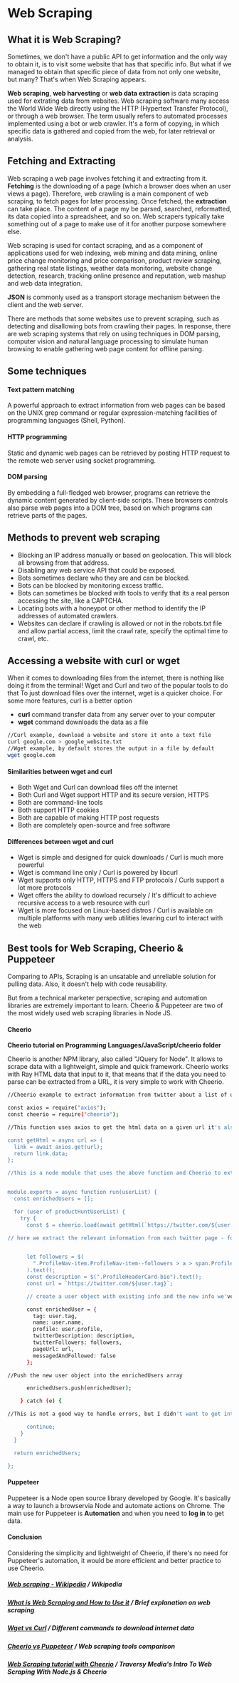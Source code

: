 # Web Scraping

## What it is Web Scraping?
Sometimes, we don't have a public API to get information and the only way to obtain it, is to visit some website that has that specific info.
But what if we managed to obtain that specific piece of data from not only one website, but many? That's when Web Scraping appears.

**Web scraping**, **web harvesting** or **web data extraction** is data scraping used for extrating data from websites.
Web scraping software many access the World Wide Web directly using the HTTP (Hypertext Transfer Protocol), or through a web browser. The term usually refers to automated processes implemented using a bot or web crawler. It's a form of copying, in which specific data is gathered and copied from the web, for later retrieval or analysis.



## Fetching and Extracting
Web scraping a web page involves fetching it and extracting from it. **Fetching** is the downloading of a page (which a browser does when an user views a page). Therefore, web crawling is a main component of web scraping, to fetch pages for later processing. Once fetched, the **extraction** can take place. The content of a page my be parsed, searched, reformatted, its data copied into a spreadsheet, and so on. Web scrapers typically take something out of a page to make use of it for another purpose somewhere else.

Web scraping is used for contact scraping, and as a component of applications used for web indexing, web mining and data mining, online price change monitoring and price comparison, product review scraping, gathering real state listings, weather data monitoring, website change detection, research, tracking online presence and reputation, web mashup and web data integration.

**JSON** is commonly used as a transport storage mechanism between the client and the web server.

There are methods that some websites use to prevent scraping, such as detecting and disallowing bots from crawling their pages. In response, there are web scraping systems that rely on using techniques in DOM parsing, computer vision and natural language processing to simulate human browsing to enable gathering web page content for offline parsing.



## Some techniques
#### Text pattern matching
A powerful approach to extract information from web pages can be based on the UNIX grep command or regular expression-matching facilities of programming languages (Shell, Python).

#### HTTP programming
Static and dynamic web pages can be retrieved by posting HTTP request to the remote web server using socket programming.

#### DOM parsing
By embedding a full-fledged web browser, programs can retrieve the dynamic content generated by client-side scripts. These browsers controls also parse web pages into a DOM tree, based on which programs can retrieve parts of the pages.



## Methods to prevent web scraping
- Blocking an IP address manually or based on geolocation. This will block all browsing from that address.
- Disabling any web service API that could be exposed.
- Bots sometimes declare who they are and can be blocked.
- Bots can be blocked by monitoring excess traffic.
- Bots can sometimes be blocked with tools to verify that its a real person accessing the site, like a CAPTCHA.
- Locating bots with a honeypot or other method to identify the IP addresses of automated crawlers.
- Websites can declare if crawling is allowed or not in the robots.txt file and allow partial access, limit the crawl rate, specify the optimal time to crawl, etc.



## Accessing a website with curl or wget
When it comes to downloading files from the internet, there is nothing like doing it from the terminal!
Wget and Curl and two of the popular tools to do that
To just download files over the internet, wget is a quicker choice. For some more features, curl is a better option

- **curl** command transfer data from any server over to your computer
- **wget** command downloads the data as a file

```sh
//Curl example, download a website and store it onto a text file
curl google.com > google_website.txt
//Wget example, by default stores the output in a file by default
wget google.com
```



#### Similarities between wget and curl
- Both Wget and Curl can download files off the internet
- Both Curl and Wget support HTTP and its secure version, HTTPS
- Both are command-line tools
- Both support HTTP cookies
- Both are capable of making HTTP post requests
- Both are completely open-source and free software

#### Differences between wget and curl
- Wget is simple and designed for quick downloads / Curl is much more powerful
- Wget is command line only / Curl is powered by libcurl
- Wget supports only HTTP, HTTPS and FTP protocols / Curls support a lot more protocols
- Wget offers the ability to dowload recursely / It's difficult to achieve recursive access to a web resource with curl
- Wget is more focused on Linux-based distros / Curl is available on multiple platforms with many web utilities levaring curl to interact with the web



## Best tools for Web Scraping, Cheerio & Puppeteer
Comparing to APIs, Scraping is an unsatable and unreliable solution for pulling data. Also, it doesn't help with code reusability.

But from a technical marketer perspective, scraping and automation libraries are extremely important to learn. Cheerio & Puppeteer are two of the most widely used web scraping libraries in Node JS.



#### Cheerio
**Cheerio tutorial on Programming Languages/JavaScript/cheerio folder**

Cheerio is another NPM library, also called "JQuery for Node". It allows to scrape data with a lightweight, simple and quick framework.
Cheerio works with Ray HTML data that input to it, that means that if the data you need to parse can be extracted from a URL, it is very simple to work with Cheerio.

```sh
//Cheerio example to extract information from twitter about a list of users

const axios = require("axios");
const cheerio = require("cheerio");

//This function uses axios to get the html data on a given url it's also possible to do the same using the fetch method

const getHtml = async url => {
  link = await axios.get(url);
  return link.data;
};

//this is a node module that uses the above function and Cheerio to extract twitter data from a list of user tag (used in the backend of Hunt)


module.exports = async function run(userList) {
  const enrichedUsers = [];

  for (user of productHuntUserList) {
    try {
      const $ = cheerio.load(await getHtml(`https://twitter.com/${user.tag}`));

// here we extract the relevant information from each twitter page - followers number, description, and Twitter URL


      let followers = $(
        ".ProfileNav-item.ProfileNav-item--followers > a > span.ProfileNav-value"
      ).text();
      const description = $(".ProfileHeaderCard-bio").text();
      const url = `https://twitter.com/${user.tag}`;

      // create a user object with existing info and the new info we've extracted from twitter

      const enrichedUser = {
        tag: user.tag,
        name: user.name,
        profile: user.profile,
        twitterDescription: description,
        twitterFollowers: followers,
        pageUrl: url,
        messagedAndFollowed: false
      };

//Push the new user object into the enrichedUsers array

      enrichedUsers.push(enrichedUser);

    } catch (e) {

//This is not a good way to handle errors, but I didn't want to get into error handling and it works for the sake of this tutorial

      continue;
    }
  }

  return enrichedUsers;

};
```



#### Puppeteer
Puppeteer is a Node open source library developed by Google. It's basically a way to launch a browservia Node and automate actions on Chrome.
The main use for Puppeteer is **Automation** and when you need to **log in** to get data.



#### Conclusion
Considering the simplicity and lightweight of Cheerio, if there's no need for Puppeteer's automation, it would be more efficient and better practice to use Cheerio.



##### [Web scraping - Wikipedia](https://en.wikipedia.org/wiki/Web_scraping) / Wikipedia
##### [What is Web Scraping and How to Use it](https://www.geeksforgeeks.org/what-is-web-scraping-and-how-to-use-it/) / Brief explanation on web scraping
##### [Wget vs Curl](https://www.linuxfordevices.com/tutorials/linux/wget-vs-curl#Conclusion) / Different commands to download internet data
##### [Cheerio vs Puppeteer](https://tshaped.io/javascript-scraping-for-marketers-cheerio-and-puppeteer/) / Web scraping tools comparison
##### [Web Scraping tutorial with Cheerio](https://www.youtube.com/watch?v=LoziivfAAjE) / Traversy Media's Intro To Web Scraping With Node.js & Cheerio
